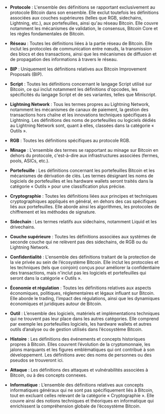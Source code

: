 - **Protocole** : L'ensemble des définitions se rapportant exclusivement au protocole Bitcoin dans son ensemble. Elle exclut toutefois les définitions associées aux couches supérieures (telles que RGB, sidechains, Lightning, etc.), aux portefeuilles, ainsi qu'au réseau Bitcoin. Elle couvre notamment les mécanismes de validation, le consensus, Bitcoin Core et les règles fondamentales de Bitcoin.

- **Réseau** : Toutes les définitions liées à la partie réseau de Bitcoin. Elle inclut les protocoles de communication entre nœuds, la transmission des blocs et des transactions, ainsi que les mécanismes de diffusion et de propagation des informations à travers le réseau.

- **BIP** : Uniquement les définitions relatives aux Bitcoin Improvement Proposals (BIP).

- **Script** : Toutes les définitions concernant le langage Script utilisé sur Bitcoin, ce qui inclut notamment les définitions d'opcodes, les spécificités du langage Script et de ses variantes, telles que Miniscript.

- **Lightning Network** : Tous les termes propres au Lightning Network, notamment les mécanismes de canaux de paiement, la gestion des transactions hors chaîne et les innovations techniques spécifiques à Lightning. Les définitions des noms de portefeuilles ou logiciels dédiés au Lightning Network sont, quant à elles, classées dans la catégorie « Outils ».

- **RGB** : Toutes les définitions spécifiques au protocole RGB.

- **Minage** : L'ensemble des termes se rapportant au minage sur Bitcoin en dehors du protocole, c'est-à-dire aux infrastructures associées (fermes, pools, ASICs, etc.).

- **Portefeuille** : Les définitions concernant les portefeuilles Bitcoin et les mécanismes de dérivation de clés. Les termes désignant les noms de logiciels de portefeuilles et les hardware wallets seront traités dans la catégorie « Outils » pour une classification plus précise.

- **Cryptographie** : Toutes les définitions liées aux principes et techniques cryptographiques appliqués en général, en dehors des cas spécifiques liés aux portefeuilles. Elle aborde ainsi les algorithmes, les protocoles de chiffrement et les méthodes de signature.

- **Sidechain** : Les termes relatifs aux sidechains, notamment Liquid et les drivechains.

- **Couche supérieure** : Toutes les définitions associées aux systèmes de seconde couche qui ne relèvent pas des sidechains, de RGB ou du Lightning Network.

- **Confidentialité** : L'ensemble des définitions traitant de la protection de la vie privée au sein de l’écosystème Bitcoin. Elle inclut les protocoles et les techniques (tels que coinjoin) conçus pour améliorer la confidentiaire des transactions, mais n'inclut pas les logiciels et portefeuilles qui seront dans la catégorie « Outils ».

- **Économie et régulation** : Toutes les définitions relatives aux aspects économiques, politiques, réglementaires et légaux influant sur Bitcoin. Elle aborde le trading, l’impact des régulations, ainsi que les dynamiques économiques et juridiques autour de Bitcoin.

- **Outil** : L’ensemble des logiciels, matériels et implémentations techniques qui ne trouvent pas leur place dans les autres catégories. Elle comprend par exemple les portefeuilles logiciels, les hardware wallets et autres outils d’analyse ou de gestion utilisés dans l’écosystème Bitcoin.

- **Histoire** : Les définitions des événements et concepts historiques propres à Bitcoin. Elles couvrent l’évolution de la cryptomonnaie, les jalons marquants et les figures emblématiques qui ont contribué à son développement. Les définitions avec des noms de personnes ou des pseudos se trouveront ici.

- **Attaque** : Les définitions des attaques et vulnérabilités associées à Bitcoin, ou à des concepts connexes.

- **Informatique** : L’ensemble des définitions relatives aux concepts informatiques généraux qui ne sont pas spécifiquement liés à Bitcoin, tout en excluant celles relevant de la catégorie « Cryptographie ». Elle couvre ainsi des notions techniques et théoriques en informatique qui enrichissent la compréhension globale de l’écosystème Bitcoin.
